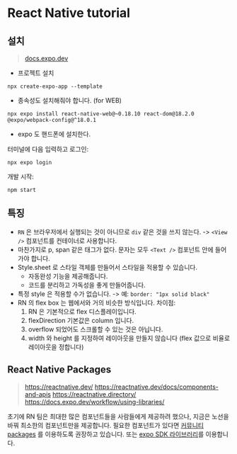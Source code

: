 # React Native tutorial

## 설치
> [docs.expo.dev](https://docs.expo.dev/)


- 프로젝트 설치
```
npx create-expo-app --template
```

- 종속성도 설치해줘야 합니다. (for WEB)
```
npx expo install react-native-web@~0.18.10 react-dom@18.2.0 @expo/webpack-config@^18.0.1
```

- expo 도 핸드폰에 설치한다.

터미널에 다음 입력하고 로그인: 
```
npx expo login
```

개발 시작:
```
npm start
```

## 특징

- `RN` 은 브라우저에서 실행되는 것이 아니므로 `div` 같은 것을 쓰지 않는다. -> `<View />` 컴포넌트를 컨테이너로 사용합니다.
- 마찬가지로 p, span 같은 태그가 없다. 문자는 모두 `<Text />` 컴포넌트 안에 들어가야 합니다. 
- Style.sheet 로 스타일 객체를 만들어서 스타일을 적용할 수 있습니다.
  - 자동완성 기능을 제공해줍니다.
  - 코드를 분리하고 가독성을 좋게 만들어줍니다.
- 특정 style 은 적용할 수가 없습니다. -> 예: `border: "1px solid black"` 
- RN 의 flex box 는 웹에서와 거의 비슷한 방식입니다. 차이점:
  1. RN 은 기본적으로 flex 디스플레이입니다.
  2. flexDirection 기본값은 column 입니다.
  3. overflow 되었어도 스크롤할 수 있는 것은 아닙니다.
  4. width 와 height 를 지정하여 레이아웃을 만들지 않습니다 (flex 값으로 비율로 레이아웃을 정합니다)

## React Native Packages

> https://reactnative.dev/
> https://reactnative.dev/docs/components-and-apis
> https://reactnative.directory/
> https://docs.expo.dev/workflow/using-libraries/

초기에 RN 팀은 최대한 많은 컴포넌트들을 사람들에게 제공하려 했으나, 지금은 노선을 바꿔 최소한의 컴포넌트만을 제공합니다. 필요한 컴포넌트가 있다면 [커뮤니티 packages](https://reactnative.directory/) 를 이용하도록 권장하고 있습니다. 또는 [expo SDK 라이브러리](https://docs.expo.dev/bare/installing-expo-modules/)를 이용합니다.